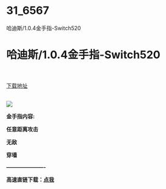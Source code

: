 # 31_6567
哈迪斯/1.0.4金手指-Switch520
# 哈迪斯/1.0.4金手指-Switch520
 <br/></br>
[下载地址](https://www.switch520.cc/article/6567 "下载地址")
<br/></br>

<p><span><strong><img src="https://www.switch520.cc/muke_img/upload_art_editor_20200918-1_891fb070293ceee0131f9f12c534e52c.jpg"></strong></span></p>
<p></p>
<p><span><strong>金手指内容:&nbsp;<br></strong></span></p>
<p></p>
<p><span><strong>任意距离攻击</strong></span></p>
<p><span><strong>无敌<br></strong></span></p>
<p><span><strong>穿墙</strong></span></p>
<p><span><strong>———————-</strong></span></p>
<p><span><strong>高速直链下载：</strong></span><a href="https://www.520tuku.tk:8888/down/JY2B8bKZGVCd" target="_self" rel="noopener noreferrer"><span><strong>点我</strong></span></a></p>
